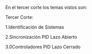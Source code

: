 En el tercer corte los temas vistos son:

Tercer Corte:

1.Identificación de Sistemas

2.Sincronización PID Lazo Abierto

3.0Controladores PID Lazo Cerrado
